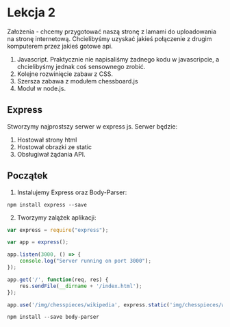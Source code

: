 # Lekcja 2

Założenia - chcemy przygotować naszą stronę z lamami do uploadowania na stronę internetową. Chcielibyśmy uzyskać jakieś połączenie z drugim komputerem przez jakieś gotowe api.

1. Javascript. Praktycznie nie napisaliśmy żadnego kodu w javascripcie, a chcielibyśmy jednak coś sensownego zrobić.
2. Kolejne rozwinięcie zabaw z CSS.
3. Szersza zabawa z modułem chessboard.js
4. Moduł w node.js.

## Express

Stworzymy najprostszy serwer w express js. Serwer będzie:
1. Hostował strony html
2. Hostował obrazki ze static
3. Obsługiwał żądania API.

## Początek

1. Instalujemy Express oraz Body-Parser:
```
npm install express --save
```

2. Tworzymy zalążek aplikacji:

```js
var express = require("express");

var app = express();

app.listen(3000, () => {
    console.log("Server running on port 3000");
});

app.get('/', function(req, res) {
    res.sendFile(__dirname + '/index.html');
});

app.use('/img/chesspieces/wikipedia', express.static('img/chesspieces/wikipedia'))
```


```
npm install --save body-parser
```